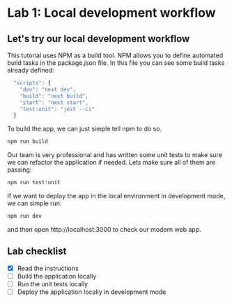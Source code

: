 # Lab 1: Local development workflow

## Let's try our local development workflow

This tutorial uses NPM as a build tool. NPM allows you to define automated build tasks in the package.json file. In this file you can see some build tasks already defined:

```javascript
  "scripts": {
    "dev": "next dev",
    "build": "next build",
    "start": "next start",
    "test:unit": "jest --ci"
  }
```

To build the app, we can just simple tell npm to do so.

```sh
npm run build
```

Our team is very professional and has written some unit tests to make sure we can refactor the application if needed. Lets make sure all of them are passing:

```sh
npm run test:unit
```

If we want to deploy the app in the local environment in development mode, we can simple run:

```sh
npm run dev
```

and then open http://localhost:3000 to check our modern web app.

## Lab checklist

- [x] Read the instructions
- [ ] Build the application locally
- [ ] Run the unit tests locally
- [ ] Deploy the application locally in development mode
